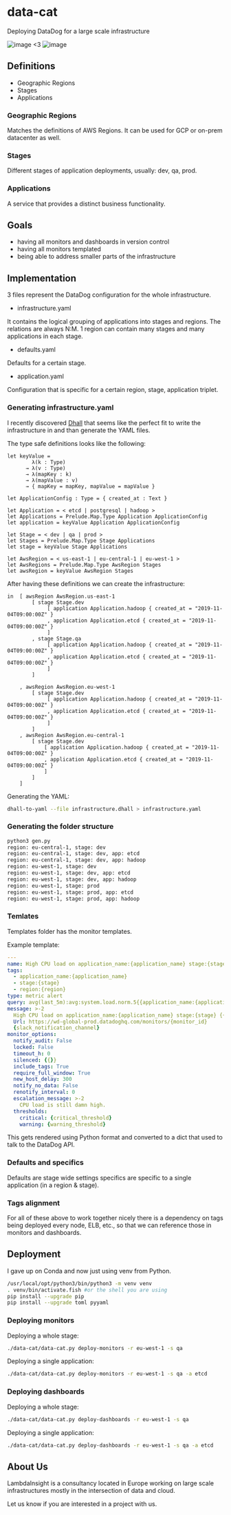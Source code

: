 # data-cat

Deploying DataDog for a large scale infrastructure

![image](imgs/cat.svg) <3 ![image](imgs/dd.svg)

## Definitions

- Geographic Regions
- Stages
- Applications

### Geographic Regions

Matches the definitions of AWS Regions. It can be used for GCP or on-prem datacenter as well.

### Stages

Different stages of application deployments, usually: dev, qa, prod.

### Applications

A service that provides a distinct business functionality. 

## Goals

- having all monitors and dashboards in version control
- having all monitors templated 
- being able to address smaller parts of the infrastructure

## Implementation

3 files represent the DataDog configuration for the whole infrastructure.

- infrastructure.yaml

It contains the logical grouping of applications into stages and regions. The relations are always N:M. 1 region can contain many stages and many applications in each stage.

- defaults.yaml

Defaults for a certain stage.

- application.yaml

Configuration that is specific for a certain region, stage, application triplet.

### Generating infrastructure.yaml

I recently discovered [Dhall](https://dhall-lang.org) that seems like the perfect fit to write the infrastructure in and than generate the YAML files.

The type safe definitions looks like the following:

```Dhall
let keyValue =
        λ(k : Type)
      → λ(v : Type)
      → λ(mapKey : k)
      → λ(mapValue : v)
      → { mapKey = mapKey, mapValue = mapValue }

let ApplicationConfig : Type = { created_at : Text } 

let Application = < etcd | postgresql | hadoop >
let Applications = Prelude.Map.Type Application ApplicationConfig
let application = keyValue Application ApplicationConfig

let Stage = < dev | qa | prod >
let Stages = Prelude.Map.Type Stage Applications
let stage = keyValue Stage Applications

let AwsRegion = < us-east-1 | eu-central-1 | eu-west-1 >
let AwsRegions = Prelude.Map.Type AwsRegion Stages
let awsRegion = keyValue AwsRegion Stages
```

After having these definitions we can create the infrastructure:

```Dhall
in  [ awsRegion AwsRegion.us-east-1
        [ stage Stage.dev
             [ application Application.hadoop { created_at = "2019-11-04T09:00:00Z" } 
             , application Application.etcd { created_at = "2019-11-04T09:00:00Z" } 
             ]
        , stage Stage.qa
             [ application Application.hadoop { created_at = "2019-11-04T09:00:00Z" } 
             , application Application.etcd { created_at = "2019-11-04T09:00:00Z" } 
             ]
        ]
        
    , awsRegion AwsRegion.eu-west-1
        [ stage Stage.dev
             [ application Application.hadoop { created_at = "2019-11-04T09:00:00Z" } 
             , application Application.etcd { created_at = "2019-11-04T09:00:00Z" } 
             ]
        ]
    , awsRegion AwsRegion.eu-central-1
        [ stage Stage.dev
            [ application Application.hadoop { created_at = "2019-11-04T09:00:00Z" } 
            , application Application.etcd { created_at = "2019-11-04T09:00:00Z" } 
            ]
        ]
    ]
```

Generating the YAML:

```bash
dhall-to-yaml --file infrastructure.dhall > infrastructure.yaml
```

### Generating the folder structure

```Bash
python3 gen.py                                                                        
region: eu-central-1, stage: dev
region: eu-central-1, stage: dev, app: etcd
region: eu-central-1, stage: dev, app: hadoop
region: eu-west-1, stage: dev
region: eu-west-1, stage: dev, app: etcd
region: eu-west-1, stage: dev, app: hadoop
region: eu-west-1, stage: prod
region: eu-west-1, stage: prod, app: etcd
region: eu-west-1, stage: prod, app: hadoop
```

### Temlates

Templates folder has the monitor templates. 

Example template:

```YAML
---
name: High CPU load on application_name:{application_name} stage:{stage} {{{{host.name}}}} / {{{{host.ip}}}}
tags:
  - application_name:{application_name}
  - stage:{stage}
  - region:{region}
type: metric alert
query: avg(last_5m):avg:system.load.norm.5{{application_name:{application_name},stage:{stage}}} by {{host}} > {critical_threshold}
message: >-2
  High CPU load on application_name:{application_name} stage:{stage} {{{{host.name}}}} / {{{{host.ip}}}} for 5 consecutive minutes on this node.
  Url: https://wd-global-prod.datadoghq.com/monitors/{monitor_id}
  {slack_notification_channel}
monitor_options:
  notify_audit: False
  locked: False
  timeout_h: 0
  silenced: {{}}
  include_tags: True
  require_full_window: True
  new_host_delay: 300
  notify_no_data: False
  renotify_interval: 0
  escalation_message: >-2
    CPU load is still damn high.
  thresholds:
    critical: {critical_threshold}
    warning: {warning_threshold}
```

This gets rendered using Python format and converted to a dict that used to talk to the DataDog API.

### Defaults and specifics

Defaults are stage wide settings specifics are specific to a single application (in a region & stage).

### Tags alignment

For all of these above to work together nicely there is a dependency on tags being deployed every node, ELB, etc., so that we can reference those in monitors and dashboards.

## Deployment

I gave up on Conda and now just using venv from Python.

```Bash
/usr/local/opt/python3/bin/python3 -m venv venv
. venv/bin/activate.fish #or the shell you are using
pip install --upgrade pip
pip install --upgrade toml pyyaml
```

### Deploying monitors

Deploying a whole stage:

```bash
./data-cat/data-cat.py deploy-monitors -r eu-west-1 -s qa 
```

Deploying a single application:

```bash
./data-cat/data-cat.py deploy-monitors -r eu-west-1 -s qa -a etcd
```

### Deploying dashboards

Deploying a whole stage:

```bash
./data-cat/data-cat.py deploy-dashboards -r eu-west-1 -s qa 
```

Deploying a single application:

```bash
./data-cat/data-cat.py deploy-dashboards -r eu-west-1 -s qa -a etcd
```

## About Us

LambdaInsight is a consultancy located in Europe working on large scale infrastructures mostly in the intersection of data and cloud.

Let us know if you are interested in a project with us.


